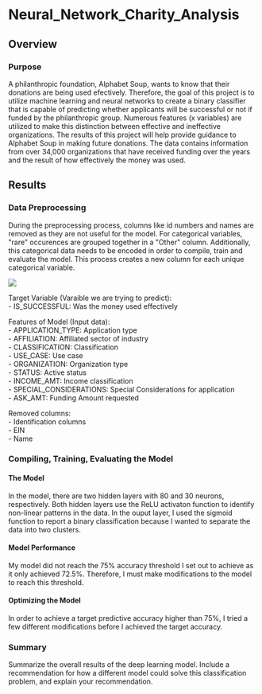 # Neural_Network_Charity_Analysis

## Overview
### Purpose
A philanthropic foundation, Alphabet Soup, wants to know that their donations are being used efectively. Therefore, the goal of this project is to utilize machine learning and neural networks to create a binary classifier that is capable of predicting whether applicants will be successful or not if funded by the philanthropic group. Numerous features (x variables) are utilized to make this distinction between effective and ineffective organizations. The results of this project will help provide guidance to Alphabet Soup in making future donations. The data contains information from over 34,000 organizations that have received funding over the years and the result of how effectively the money was used.

## Results
### Data Preprocessing
During the preprocessing process, columns like id numbers and names are removed as they are not useful for the model. For categorical variables, "rare" occurences are grouped together in a "Other" column. Additionally, this categorical data needs to be encoded in order to compile, train and evaluate the model. This process creates a new column for each unique categorical variable.

![](analysis/encodedDF.png)

Target Variable (Varaible we are trying to predict):<br>
    - IS_SUCCESSFUL: Was the money used effectively<br>

Features of Model (Input data): <br>
    - APPLICATION_TYPE: Application type<br>
    - AFFILIATION: Affiliated sector of industry<br>
    - CLASSIFICATION: Classification<br>
    - USE_CASE: Use case<br>
    - ORGANIZATION: Organization type<br>
    - STATUS: Active status<br>
    - INCOME_AMT: Income classification<br>
    - SPECIAL_CONSIDERATIONS: Special Considerations for application<br>
    - ASK_AMT: Funding Amount requested<br>

Removed columns:<br>
    - Identification columns<br>
        - EIN<br>
        - Name<br>

### Compiling, Training, Evaluating the Model
#### The Model
In the model, there are two hidden layers with 80 and 30 neurons, respectively. Both hidden layers use the ReLU activaton function to identify non-linear patterns in the data. In the ouput layer, I used the sigmoid function to report a binary classification because I wanted to separate the data into two clusters. 

#### Model Performance
My model did not reach the 75% accuracy threshold I set out to achieve as it only achieved 72.5%. Therefore, I must make modifications to the model to reach this threshold.

#### Optimizing the Model
In order to achieve a target predictive accuracy higher than 75%, I tried a few different modifications before I achieved the target accuracy. 



### Summary
Summarize the overall results of the deep learning model. Include a recommendation for how a different model could solve this classification problem, and explain your recommendation.